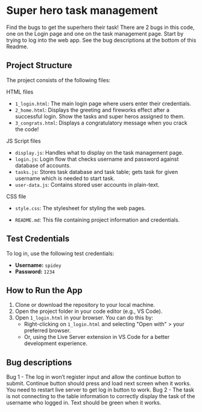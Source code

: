 # Super hero task management
Find the bugs to get the superhero their task!
There are 2 bugs in this code, one on the Login page and one on the task management page. 
Start by trying to log into the web app. See the bug descriptions at the bottom of this Readme.

## Project Structure

The project consists of the following files:

HTML files
- `1_login.html`: The main login page where users enter their credentials.
- `2_home.html`: Displays the greeting and fireworks effect after a successful login. Show the tasks and super heros assigned to them.
- `3_congrats.html`: Displays a congratulatory message when you crack the code!

JS Script files
- `display.js`: Handles what to display on the task management page.
- `login.js`: Login flow that checks username and password against database of accounts. 
- `tasks.js`: Stores task database and task table; gets task for given username which is needed to start task.
- `user-data.js`: Contains stored user accounts in plain-text.

CSS file
- `style.css`: The stylesheet for styling the web pages.

- `README.md`: This file containing project information and credentials.

## Test Credentials

To log in, use the following test credentials:

- **Username:** `spidey`
- **Password:** `1234`

## How to Run the App

1. Clone or download the repository to your local machine.
2. Open the project folder in your code editor (e.g., VS Code).
3. Open `1_login.html` in your browser. You can do this by:
   - Right-clicking on `1_login.html` and selecting "Open with" > your preferred browser.
   - Or, using the Live Server extension in VS Code for a better development experience.

## Bug descriptions
Bug 1 - The log in won’t register input and allow the continue button to submit. Continue button should press and load next screen when it works. You need to restart live server to get log in button to work.
Bug 2  - The task is not connecting to the table information to correctly display the task of the username who logged in. Text should be green when it works.
